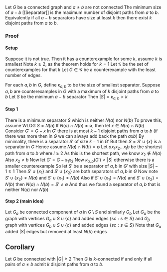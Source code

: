 Let $G$ be a connected graph and $a\ne b$ are not connected
The minimum size of $a-b$ [[Separator]] is the maximum number 
of disjoint paths from $a$ to $b$.
Equivalently if all $a-b$ separators have size at least $k$ 
then there exist $k$ disjoint paths from $a$ to $b$.
### Proof
#### Setup
Suppose it is not true.
Then it has a counterexample for some $k$, assume $k$ is smallest
Note $k\geq 2$, as the theorem holds for $k=1$
Let $\mathcal{G}$ be the set of counterexamples for that $k$
Let $G\in \mathcal{G}$ be a counterexample with the least number of edges.

For each $a,b$ in $G$, define $\kappa_{a,b}$ to be the size of smallest separator.
Suppose $a,b$ are counterexamples in $G$ 
with a maximum of $k$ disjoint paths from $a$ to $b$
Let $S$ be the minimum $a-b$ separator
Then $\lvert S \rvert=\kappa_{a,b}>k$ 
#### Step 1
There is a minimum separator $\tilde{S}$ which is neither $N(a)$ nor $N(b)$
To prove this, assume WLOG $S=N(a)$
If $N(a)\cap N(b)\neq \emptyset$, then let $x\in N(a)\cap N(b)$
Consider $G'=G-x$
In $G'$ there is at most $k-1$ disjoint paths from $a$ to $b$
(if there was more then in $G$ we can always add back the path $axb$)
By minimality, there is a separator $S'$ of size $k-1$ in $G'$
But then $S=S'\cup \{ x \}$ is a separator in $G$
Hence assume $N(a)\cap N(b)=\emptyset$
Let $ax_{1}x_{2}\dots x_{l}b$ be the shortest path from $a$ to $b$
where $l\geq 2$
As this is the shortest path, we know $x_{2}\not\in N(a)$
Also $x_{2}\ne b$
Now let $G'=G-x_{1}x_{2}$
Now $\kappa_{a,b}(G')<\lvert S \rvert$ otherwise there is a smaller counterexample
So let $S'$ be a separator of $a,b$ in $G'$ with size $\lvert S \rvert-1\geq 1$
Then $S'\cup \{ x_{1} \}$ and $S'\cup \{ x_{2} \}$ are both separators of $a,b$ in $G$
Now note $S'\cup \{ x_{2} \}\ne N(a)$ and $S'\cup \{ x_{1} \}\ne N(b)$
Also if $S'\cup \{ x_{1} \}=N(a)$ and $S'\cup \{ x_{2} \}=N(b)$ 
then $N(a)\cap N(b)=S'\ne \emptyset$
And thus we found a separator of $a,b$ that is neither $N(a)$ nor $N(b)$
#### Step 2 (main idea)
Let $G_{a}$ be connected component of $a$ in $G\setminus S$ and similarly $G_{b}$
Let $G_{\alpha}$ be the graph with vertices $G_{a}\cup S\cup \{ c \}$ 
and added edges $\{ sc: s \in S \}$
and $G_{\beta}$ graph with vertices $G_{b}\cup S\cup \{ c \}$
and added edges $\{ sc : s \in S \}$
Note that $G_{\alpha}$ added $\lvert S \rvert$ edges but removed at least $N(b)$ edges
## Corollary
Let $G$ be connected with $\lvert G \rvert\geq 2$
Then $G$ is $k$-connected if and only if all pairs of $a\ne b$
admit $k$ disjoint paths from $a$ to $b$.
